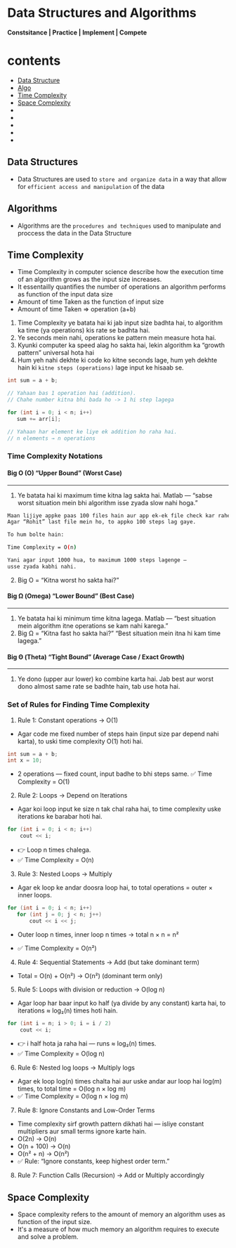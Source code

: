 # Data Structures and Algorithms
**Constsitance | Practice | Implement | Compete**
# contents
- [Data Structure](#data-structures)
- [Algo](#algorithms)
- [Time Complexity](#time-complexity)
- [Space Complexity](#space-complexity)
- []()
- []()
- []()
- []()
- []()


## Data Structures 


- Data Structures are used to `store and organize data` in a way that allow for `efficient access and manipulation` of the data

## Algorithms
- Algorithms are the `procedures and techniques` used to manipulate and proccess the data in the Data Structure

## Time Complexity
- Time Complexity in computer science describe how the execution time of an algorithm grows as the input size increases.
- It essentailly quantifies the number of operations an algorithm performs as function of the input data size
- Amount of time Taken as the function of input size
- Amount of time Taken => operation (a+b)

 1. Time Complexity ye batata hai ki jab input size badhta hai,
to algorithm ka time (ya operations) kis rate se badhta hai.
2. Ye seconds mein nahi, operations ke pattern mein measure hota hai.
3. Kyunki computer ka speed alag ho sakta hai,
lekin algorithm ka “growth pattern” universal hota hai 
4. Hum yeh nahi dekhte ki code ko kitne seconds lage,
hum yeh dekhte hain ki `kitne steps (operations)` lage input ke hisaab se.

```cpp
int sum = a + b;

// Yahaan bas 1 operation hai (addition).
// Chahe number kitna bhi bada ho -> 1 hi step lagega
```

```cpp
for (int i = 0; i < n; i++)
   sum += arr[i];

// Yahaan har element ke liye ek addition ho raha hai.
// n elements → n operations
```
### Time Complexity Notations
#### Big O (O) **“Upper Bound” (Worst Case)**
---
1. Ye batata hai ki maximum time kitna lag sakta hai.
Matlab — “sabse worst situation mein bhi algorithm isse zyada slow nahi hoga.”
```bash
Maan lijiye appke paas 100 files hain aur app ek-ek file check kar rahe ho (Linear Search).
Agar “Rohit” last file mein ho, to appko 100 steps lag gaye.

To hum bolte hain:

Time Complexity = O(n)

Yani agar input 1000 hua, to maximum 1000 steps lagenge —
usse zyada kabhi nahi.
```
2. Big O = “Kitna worst ho sakta hai?”



####  Big Ω (Omega) **“Lower Bound” (Best Case)**
---
1. Ye batata hai ki minimum time kitna lagega.
Matlab — “best situation mein algorithm itne operations se kam nahi karega.”
2. Big Ω = “Kitna fast ho sakta hai?”
“Best situation mein itna hi kam time lagega.”


####  Big Θ (Theta) **“Tight Bound” (Average Case / Exact Growth)**
---
1. Ye dono (upper aur lower) ko combine karta hai.
Jab best aur worst dono almost same rate se badhte hain, tab use hota hai.

### Set of Rules for Finding Time Complexity

1. Rule 1: Constant operations → O(1)
- Agar code me fixed number of steps hain (input size par depend nahi karta), to uski time complexity O(1) hoti hai.
```cpp
int sum = a + b;  
int x = 10;
```
- 2 operations — fixed count, input badhe to bhi steps same.
✅ Time Complexity = O(1)

2. Rule 2: Loops → Depend on Iterations
- Agar koi loop input ke size n tak chal raha hai,
to time complexity uske iterations ke barabar hoti hai.
```cpp
for (int i = 0; i < n; i++)
    cout << i;
```
- 👉 Loop n times chalega.
- ✅ Time Complexity = O(n)
3. Rule 3: Nested Loops → Multiply
- Agar ek loop ke andar doosra loop hai,
to total operations = outer × inner loops.
```cpp
for (int i = 0; i < n; i++)
   for (int j = 0; j < n; j++)
       cout << i << j;
```
- Outer loop n times, inner loop n times → total n × n = n²

- ✅ Time Complexity = O(n²)

4. Rule 4: Sequential Statements → Add (but take dominant term)
- Total = O(n) + O(n²) → O(n²) (dominant term only)

5. Rule 5: Loops with division or reduction → O(log n)
- Agar loop har baar input ko half (ya divide by any constant) karta hai,
to iterations ≈ log₂(n) times hoti hain.
```cpp
for (int i = n; i > 0; i = i / 2)
    cout << i;
```
- 👉 i half hota ja raha hai — runs ≈ log₂(n) times.
- ✅ Time Complexity = O(log n)

6. Rule 6: Nested log loops → Multiply logs
- Agar ek loop log(n) times chalta hai aur uske andar aur loop hai log(m) times,
to total time = O(log n × log m)
- ✅ Time Complexity = O(log n × log m)

7. Rule 8: Ignore Constants and Low-Order Terms
- Time complexity sirf growth pattern dikhati hai —
isliye constant multipliers aur small terms ignore karte hain.
- O(2n) → O(n)
- O(n + 100) → O(n)
- O(n² + n) → O(n²)
- ✅ Rule: “Ignore constants, keep highest order term.”

8. Rule 7: Function Calls (Recursion) → Add or Multiply accordingly

## Space Complexity
- Space complexity refers to the amount of memory an algorithm uses as function of the input size.
- It's a measure of how much memory an algorithm requires to execute and solve a problem.






